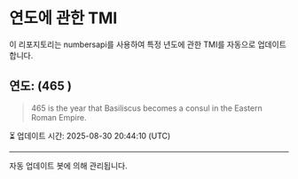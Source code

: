 
# 연도에 관한 TMI

이 리포지토리는 numbersapi를 사용하여 특정 년도에 관한 TMI를 자동으로 업데이트합니다.

## 연도: (465 )
> 465 is the year that Basiliscus becomes a consul in the Eastern Roman Empire.

⏳ 업데이트 시간: 2025-08-30 20:44:10 (UTC)

---
자동 업데이트 봇에 의해 관리됩니다.
